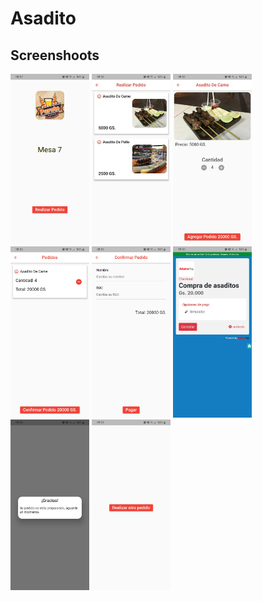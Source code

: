 # Asadito

## Screenshoots

<p float="left">
<img src="https://github.com/giullianocht/asadito/blob/main/screenshots/1.jpeg"  width="25%" height="35%" />
<img src="https://github.com/giullianocht/asadito/blob/main/screenshots/2.jpeg"  width="25%" height="35%" />
<img src="https://github.com/giullianocht/asadito/blob/main/screenshots/3.jpeg"  width="25%" height="35%" />
<img src="https://github.com/giullianocht/asadito/blob/main/screenshots/4.jpeg"  width="25%" height="35%" />
<img src="https://github.com/giullianocht/asadito/blob/main/screenshots/5.jpeg"  width="25%" height="35%" />
<img src="https://github.com/giullianocht/asadito/blob/main/screenshots/6.jpeg"  width="25%" height="35%" />
<img src="https://github.com/giullianocht/asadito/blob/main/screenshots/7.jpeg"  width="25%" height="35%" />
<img src="https://github.com/giullianocht/asadito/blob/main/screenshots/8.jpeg"  width="25%" height="35%" />
</p>
